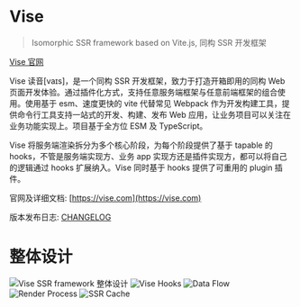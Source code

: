 # Vise
> Isomorphic SSR framework based on Vite.js, 同构 SSR 开发框架

[Vise 官网](https://vise.com)

Vise 读音[vaɪs]，是一个同构 SSR 开发框架，致力于打造开箱即用的同构 Web 页面开发体验。通过插件化方式，支持任意服务端框架与任意前端框架的组合使用。使用基于 esm、速度更快的 vite 代替常见 Webpack 作为开发构建工具，提供命令行工具支持一站式的开发、构建、发布 Web 应用，让业务项目可以关注在业务功能实现上。项目基于全方位 ESM 及 TypeScript。

Vise 将服务端渲染拆分为多个核心阶段，为每个阶段提供了基于 tapable 的 hooks，不管是服务端实现方、业务 app 实现方还是插件实现方，都可以将自己的逻辑通过 hooks 扩展纳入。Vise 同时基于 hooks 提供了可重用的 plugin 插件。

官网及详细文档: [https://vise.com](https://vise.com)

版本发布日志: [CHANGELOG](https://github.com/stauren/vise-ssr/blob/main/CHANGELOG.md)

# 整体设计
![Vise SSR framework 整体设计](https://cdn.rawgit.com/stauren/vise-ssr/main/packages/app-vue3-intro/public/ssr.drawio.png)
![Vise Hooks](https://cdn.rawgit.com/stauren/vise-ssr/main/packages/app-vue3-intro/public/tapable-hooks.png)
![Data Flow](https://cdn.rawgit.com/stauren/vise-ssr/main/packages/app-vue3-intro/public/data-flow.png)
![Render Process](https://cdn.rawgit.com/stauren/vise-ssr/main/packages/app-vue3-intro/public/render-process.png)
![SSR Cache](https://cdn.rawgit.com/stauren/vise-ssr/main/packages/app-vue3-intro/public/ssr-cache.png)
